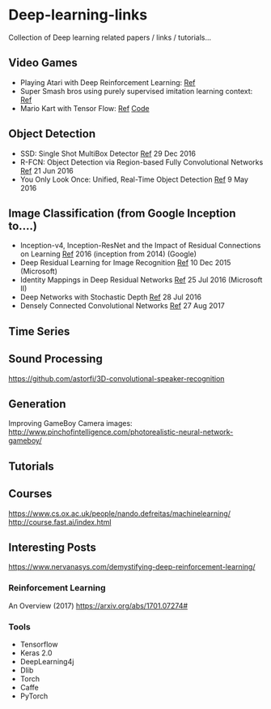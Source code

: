 # Deep-learning-links
Collection of Deep learning related papers / links / tutorials...

## Video Games

* Playing Atari with Deep Reinforcement Learning: [Ref](https://www.cs.toronto.edu/~vmnih/docs/dqn.pdf)
* Super Smash bros using purely supervised imitation learning context: [Ref](https://arxiv.org/abs/1702.05663)
* Mario Kart with Tensor Flow: [Ref](http://kevinhughes.ca/blog/tensor-kart) [Code](https://github.com/kevinhughes27/TensorKart)


## Object Detection

* SSD: Single Shot MultiBox Detector [Ref](https://arxiv.org/abs/1512.02325) 29 Dec 2016
* R-FCN: Object Detection via Region-based Fully Convolutional Networks [Ref](https://arxiv.org/abs/1506.02640) 21 Jun 2016
* You Only Look Once: Unified, Real-Time Object Detection [Ref](https://arxiv.org/abs/1506.02640)  9 May 2016

## Image Classification (from Google Inception to....)

* Inception-v4, Inception-ResNet and the Impact of Residual Connections on Learning [Ref](https://research.google.com/pubs/pub45169.html) 2016 (inception from 2014) (Google)
* Deep Residual Learning for Image Recognition [Ref](https://arxiv.org/abs/1512.03385)   10 Dec 2015 (Microsoft)
* Identity Mappings in Deep Residual Networks [Ref](https://arxiv.org/abs/1603.05027) 25 Jul 2016 (Microsoft II)
* Deep Networks with Stochastic Depth [Ref](https://arxiv.org/abs/1603.09382) 28 Jul 2016
* Densely Connected Convolutional Networks [Ref](https://arxiv.org/abs/1608.06993) 27 Aug 2017



## Time Series

## Sound Processing

https://github.com/astorfi/3D-convolutional-speaker-recognition

## Generation 

Improving GameBoy Camera images: http://www.pinchofintelligence.com/photorealistic-neural-network-gameboy/

## Tutorials


## Courses
https://www.cs.ox.ac.uk/people/nando.defreitas/machinelearning/
http://course.fast.ai/index.html


## Interesting Posts
https://www.nervanasys.com/demystifying-deep-reinforcement-learning/


### Reinforcement Learning
An Overview (2017) https://arxiv.org/abs/1701.07274#


### Tools
* Tensorflow
* Keras 2.0
* DeepLearning4j
* Dlib
* Torch
* Caffe
* PyTorch

